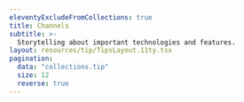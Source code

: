```yaml
---
eleventyExcludeFromCollections: true
title: Channels
subtitle: >-
  Storytelling about important technologies and features.
layout: resources/tip/TipsLayout.11ty.tsx
pagination:
  data: "collections.tip"
  size: 12
  reverse: true
---
```


